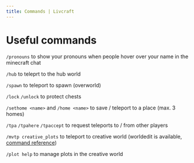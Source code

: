 ```yaml
---
title: Commands | Livcraft
---
```

# Useful commands
`/pronouns` to show your pronouns when people hover over your name in the minecraft chat 

`/hub` to teleprt to the hub world

`/spawn` to teleport to spawn (overworld)

`/lock` `/unlock` to protect chests 

`/sethome <name>` and `/home <name>` to save / teleport to a place (max. 3 homes)

`/tpa` `/tpahere` `/tpaccept` to request teleports to / from other players

`/mvtp creative_plots` to teleport to creative world (worldedit is available, [command reference](https://wiki.intellectualsites.com/FastAsyncWorldEdit/Commands))

`/plot help` to manage plots in the creative world